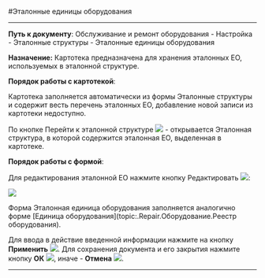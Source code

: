 ﻿#Эталонные единицы оборудования

----------

**Путь к документу**: Обслуживание и ремонт оборудования - Настройка - Эталонные структуры - Эталонные единицы оборудования    

**Назначение:**  Картотека предназначена для хранения эталонных ЕО, используемых в эталонной структуре.

**Порядок работы с картотекой**:

Картотека заполняется автоматически из формы Эталонные структуры и содержит весть перечень эталонных ЕО, добавление новой записи из картотеки недоступно.

По кнопке Перейти к эталонной структуре ![](topic:Repair.Repair.AddFiles.Btn_Repeat_new.png)  - открывается Эталонная структура, в которой содержится эталонная ЕО, выделенная в картотеке.


**Порядок работы с формой**:

Для редактирования эталонной ЕО нажмите кнопку Редактировать  ![](topic:Repair.Repair.AddFiles.Btn_Edit.png): 

![](topic:Repair.Repair.AddFiles.Screenshot_11192.jpg)


Форма Эталонная единица оборудования заполняется аналогично форме [Единица оборудования](topic:.Repair.Оборудование.Реестр оборудования).


Для ввода в действие введенной информации нажмите на кнопку **Применить** ![](topic:Repair.Repair.AddFiles.Btn_OK.png).
Для сохранения документа и его закрытия нажмите кнопку **ОК**
 ![](topic:Repair.Repair.AddFiles.Btn_Post.png), иначе  -  **Отмена** ![](topic:Repair.Repair.AddFiles.BtnCloseCancel.png).



-------- 

